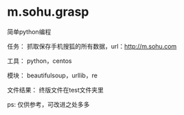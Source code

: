 # m.sohu.grasp
简单python编程

任务：
抓取保存手机搜狐的所有数据，url：http://m.sohu.com

工具：
python，centos

模块：
beautifulsoup，urllib，re

文件结果：
终版文件在test文件夹里

ps:
仅供参考，可改进之处多多


